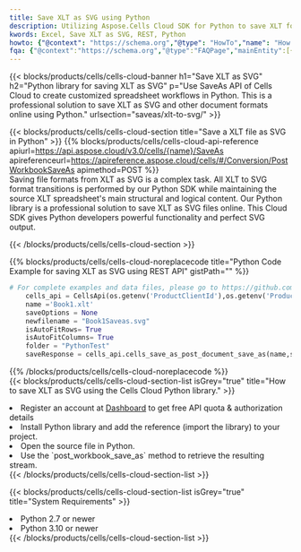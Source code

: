 ```yaml
---
title: Save XLT as SVG using Python 
description: Utilizing Aspose.Cells Cloud SDK for Python to save XLT format file as SVG format file. 
kwords: Excel, Save XLT as SVG, REST, Python
howto: {"@context": "https://schema.org","@type": "HowTo","name": "How to save XLT as SVG using the Cells Cloud Python library.","description": "How to save XLT as SVG using the Cells Cloud Python library.","image": {"@type": "ImageObject"},"url": "/python/saveas/xlt-to-svg/","step": [{ "@type": "HowToStep","name": "How to save XLT as SVG using the Cells Cloud Python library. step 1", "image": {"@type": "ImageObject",},"url": "/python/saveas/xlt-to-svg/","text": "Register an account at <a href='https://dashboard.aspose.cloud/'>Dashboard</a> to get free API quota & authorization details",},{ "@type": "HowToStep","name": "How to save XLT as SVG using the Cells Cloud Python library. step 1", "image": {"@type": "ImageObject",},"url": "/python/saveas/xlt-to-svg/","text": "Install Python library and add the reference (import the library) to your project.",},{ "@type": "HowToStep","name": "How to save XLT as SVG using the Cells Cloud Python library. step 1", "image": {"@type": "ImageObject",},"url": "/python/saveas/xlt-to-svg/","text": "Open the source file in Python.",},{ "@type": "HowToStep","name": "How to save XLT as SVG using the Cells Cloud Python library. step 1", "image": {"@type": "ImageObject",},"url": "/python/saveas/xlt-to-svg/","text": "Use the `post_workbook_save_as` method to retrieve the resulting stream.",}, ],"supply": {"@type": "HowToSupply","name": "document"},"tool": [{"@type": "HowToTool","name": "PyCharm, Visual Studio Code, Sublime, Eclipse"},{"@type": "HowToTool","name": "Aspose Cells"}],"totalTime": "PT6M"}
fqa: {"@context":"https://schema.org","@type":"FAQPage","mainEntity":[{"@type":"Question","name":"Why save file as other formats file in C# using REST API?","acceptedAnswer":{"@type":"Answer","text":"Documents are encoded in many ways, and some files may be incompatible with the software you use. To open and read such files, just save them as appropriate file formats.<br/><ol><li>Install .NET SDK and add the reference (import the library) to your project.</li><li>Open the source file in C# using REST API.</li><li>Call the PostWorkbookSaveAsRequest() method, passing an output filename with required extension.</li><li>Get the result of save as a separate file.</li></ol>"}},{"@type":"Question","name":"What file formats can I save as with your C# library?","acceptedAnswer":{"@type":"Answer","text":"We support a variety of file formats for conversion using .NET library, including XLSX, Excel, xls , PDF, CSV, HTML, Markdown, XML, PNG, JPG, TIFF, Json, TXT and many more."}},{"@type":"Question","name":"What is the maximum allowed file size for conversion using this .NET library?","acceptedAnswer":{"@type":"Answer","text":"There are no file size limits for format conversions using .NET library."}}]}
---
```



{{< blocks/products/cells/cells-cloud-banner h1="Save XLT as SVG" h2="Python library for saving XLT as SVG" p="Use SaveAs API of Cells Cloud to create customized spreadsheet workflows in Python. This is a professional solution to save XLT as SVG and other document formats online using Python." urlsection="saveas/xlt-to-svg/" >}}

{{< blocks/products/cells/cells-cloud-section  title="Save a XLT file as SVG in Python" >}}
{{% blocks/products/cells/cells-cloud-api-reference  apiurl=https://api.aspose.cloud/v3.0/cells/{name}/SaveAs  apireferenceurl=https://apireference.aspose.cloud/cells/#/Conversion/PostWorkbookSaveAs  apimethod=POST %}}
<br/>
Saving file formats from XLT as SVG is a complex task. All XLT to SVG format transitions is performed by our Python SDK while maintaining the source XLT spreadsheet's main structural and logical content. Our Python library is a professional solution to save XLT as SVG files online. This Cloud SDK gives Python developers powerful functionality and perfect SVG output.

{{< /blocks/products/cells/cells-cloud-section >}}

{{% blocks/products/cells/cells-cloud-noreplacecode title="Python Code Example for saving XLT as SVG using REST API" gistPath="" %}}
  
```python
# For complete examples and data files, please go to https://github.com/aspose-cells-cloud/aspose-cells-cloud-python/
    cells_api = CellsApi(os.getenv('ProductClientId'),os.getenv('ProductClientSecret'))
    name ='Book1.xlt'    
    saveOptions = None
    newfilename = "Book1Saveas.svg"
    isAutoFitRows= True
    isAutoFitColumns= True
    folder = "PythonTest"
    saveResponse = cells_api.cells_save_as_post_document_save_as(name,save_options=saveOptions, newfilename=(folder +'/' + newfilename),folder=folder)
```
  
{{% /blocks/products/cells/cells-cloud-noreplacecode  %}}
<br/>
{{< blocks/products/cells/cells-cloud-section-list isGrey="true"  title="How to save XLT as SVG using the Cells Cloud Python library." >}}
<li>Register an account at <a href="https://dashboard.aspose.cloud/">Dashboard</a> to get free API quota & authorization details</li>
<li>Install Python library and add the reference (import the library) to your project.</li>
<li>Open the source file in Python.</li>
<li>Use the `post_workbook_save_as` method to retrieve the resulting stream.</li>
{{< /blocks/products/cells/cells-cloud-section-list >}}

{{< blocks/products/cells/cells-cloud-section-list isGrey="true"  title="System Requirements" >}}
<li>Python 2.7 or newer</li>
<li>Python 3.10 or newer</li>
{{< /blocks/products/cells/cells-cloud-section-list >}}
